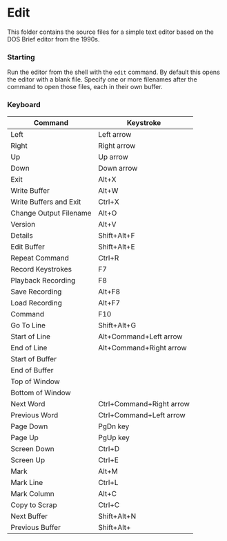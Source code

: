 # Edit

This folder contains the source files for a simple text editor 
based on the DOS Brief editor from the 1990s.

### Starting

Run the editor from the shell with the `edit` command. By default
this opens the editor with a blank file. Specify one or more
filenames after the command to open those files, each in their
own buffer.

### Keyboard

| Command                 | Keystroke                |
|-------------------------|--------------------------|
| Left                    | Left arrow               |
| Right                   | Right arrow              |
| Up                      | Up arrow                 |
| Down                    | Down arrow               |
| Exit                    | Alt+X                    |
| Write Buffer            | Alt+W                    |
| Write Buffers and Exit  | Ctrl+X                   |
| Change Output Filename  | Alt+O                    |
| Version                 | Alt+V                    |
| Details                 | Shift+Alt+F              |
| Edit Buffer             | Shift+Alt+E              |
| Repeat Command          | Ctrl+R                   |
| Record Keystrokes       | F7                       |
| Playback Recording      | F8                       |
| Save Recording          | Alt+F8                   |
| Load Recording          | Alt+F7                   |
| Command                 | F10                      |
| Go To Line              | Shift+Alt+G              |
| Start of Line           | Alt+Command+Left arrow   |
| End of Line             | Alt+Command+Right arrow  |
| Start of Buffer         |                          |
| End of Buffer           |                          |
| Top of Window           |                          |
| Bottom of Window        |                          |
| Next Word               | Ctrl+Command+Right arrow |
| Previous Word           | Ctrl+Command+Left arrow  |
| Page Down               | PgDn key                 |
| Page Up                 | PgUp key                 |
| Screen Down             | Ctrl+D                   |
| Screen Up               | Ctrl+E                   |
| Mark                    | Alt+M                    |
| Mark Line               | Ctrl+L                   |
| Mark Column             | Alt+C                    |
| Copy to Scrap           | Ctrl+C                   |
| Next Buffer             | Shift+Alt+N              |
| Previous Buffer         | Shift+Alt+               |